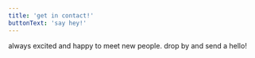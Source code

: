 ```yaml
---
title: 'get in contact!'
buttonText: 'say hey!'
---
```


always excited and happy to meet new people. drop by and send a hello!
